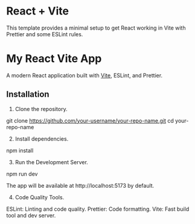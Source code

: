 # React + Vite

This template provides a minimal setup to get React working in Vite with Prettier and some ESLint rules.

# My React Vite App

A modern React application built with [Vite](https://vitejs.dev/), ESLint, and Prettier.

## Installation

1. Clone the repository.

git clone https://github.com/your-username/your-repo-name.git
cd your-repo-name

2. Install dependencies.

npm install

3. Run the Development Server.

npm run dev

The app will be available at http://localhost:5173 by default.

4. Code Quality Tools.

ESLint: Linting and code quality.
Prettier: Code formatting.
Vite: Fast build tool and dev server.